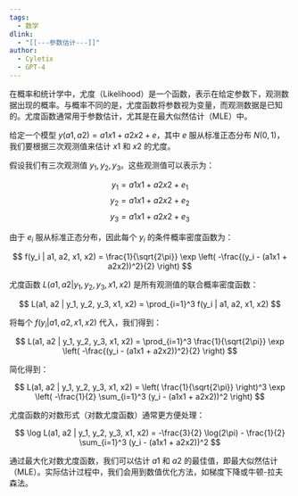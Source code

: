 ```yaml
---
tags:
  - 数学
dlink:
  - "[[---参数估计---]]"
author:
  - Cyletix
  - GPT-4
---
```

在概率和统计学中，尤度（Likelihood）是一个函数，表示在给定参数下，观测数据出现的概率。与概率不同的是，尤度函数将参数视为变量，而观测数据是已知的。尤度函数通常用于参数估计，尤其是在最大似然估计（MLE）中。

给定一个模型 $y(a1, a2) = a1x1 + a2x2 + e$，其中 $e$ 服从标准正态分布 $N(0, 1)$，我们要根据三次观测值来估计 $x1$ 和 $x2$ 的尤度。

假设我们有三次观测值 $y_1, y_2, y_3$。这些观测值可以表示为：

$$
y_1 = a1x1 + a2x2 + e_1
$$
$$
y_2 = a1x1 + a2x2 + e_2
$$
$$
y_3 = a1x1 + a2x2 + e_3
$$

由于 $e_i$ 服从标准正态分布，因此每个 $y_i$ 的条件概率密度函数为：

$$
f(y_i | a1, a2, x1, x2) = \frac{1}{\sqrt{2\pi}} \exp \left( -\frac{(y_i - (a1x1 + a2x2))^2}{2} \right)
$$

尤度函数 $L(a1, a2 | y_1, y_2, y_3, x1, x2)$ 是所有观测值的联合概率密度函数：

$$
L(a1, a2 | y_1, y_2, y_3, x1, x2) = \prod_{i=1}^3 f(y_i | a1, a2, x1, x2)
$$

将每个 $f(y_i | a1, a2, x1, x2)$ 代入，我们得到：

$$
L(a1, a2 | y_1, y_2, y_3, x1, x2) = \prod_{i=1}^3 \frac{1}{\sqrt{2\pi}} \exp \left( -\frac{(y_i - (a1x1 + a2x2))^2}{2} \right)
$$

简化得到：

$$
L(a1, a2 | y_1, y_2, y_3, x1, x2) = \left( \frac{1}{\sqrt{2\pi}} \right)^3 \exp \left( -\frac{1}{2} \sum_{i=1}^3 (y_i - (a1x1 + a2x2))^2 \right)
$$

尤度函数的对数形式（对数尤度函数）通常更方便处理：

$$
\log L(a1, a2 | y_1, y_2, y_3, x1, x2) = -\frac{3}{2} \log(2\pi) - \frac{1}{2} \sum_{i=1}^3 (y_i - (a1x1 + a2x2))^2
$$

通过最大化对数尤度函数，我们可以估计 $a1$ 和 $a2$ 的最佳值，即最大似然估计（MLE）。实际估计过程中，我们会用到数值优化方法，如梯度下降或牛顿-拉夫森法。